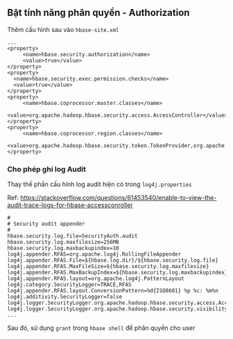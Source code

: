 ## Bật tính năng phân quyền - Authorization

Thêm cấu hình sau vào `hbase-site.xml`

```
...
<property>
     <name>hbase.security.authorization</name>
     <value>true</value>
</property>
<property>
  <name>hbase.security.exec.permission.checks</name>
  <value>true</value>
</property>
<property>
     <name>hbase.coprocessor.master.classes</name>
     <value>org.apache.hadoop.hbase.security.access.AccessController</value>
</property>
<property>
     <name>hbase.coprocessor.region.classes</name>
     <value>org.apache.hadoop.hbase.security.token.TokenProvider,org.apache.hadoop.hbase.security.access.AccessController</value>
</property>
```

### Cho phép ghi log Audit

Thay thế phần cấu hình log audit hiện có trong `log4j.properties`

Ref: https://stackoverflow.com/questions/61453540/enable-to-view-the-audit-trace-logs-for-hbase-accessconroller

```
#
# Security audit appender
#
hbase.security.log.file=SecurityAuth.audit
hbase.security.log.maxfilesize=256MB
hbase.security.log.maxbackupindex=10
log4j.appender.RFAS=org.apache.log4j.RollingFileAppender
log4j.appender.RFAS.File=${hbase.log.dir}/${hbase.security.log.file}
log4j.appender.RFAS.MaxFileSize=${hbase.security.log.maxfilesize}
log4j.appender.RFAS.MaxBackupIndex=${hbase.security.log.maxbackupindex}
log4j.appender.RFAS.layout=org.apache.log4j.PatternLayout
log4j.category.SecurityLogger=TRACE,RFAS
log4j.appender.RFAS.layout.ConversionPattern=%d{ISO8601} %p %c: %m%n
log4j.additivity.SecurityLogger=false
log4j.logger.SecurityLogger.org.apache.hadoop.hbase.security.access.AccessController=TRACE
log4j.logger.SecurityLogger.org.apache.hadoop.hbase.security.visibility.VisibilityController=TRACE
...
```

Sau đó, sử dụng `grant` trong `hbase shell` để phân quyền cho user

